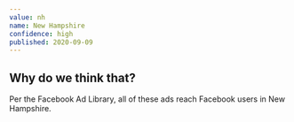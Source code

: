 ```yaml
---
value: nh
name: New Hampshire
confidence: high
published: 2020-09-09
---
```


## Why do we think that?

Per the Facebook Ad Library, all of these ads reach Facebook users in New Hampshire.
